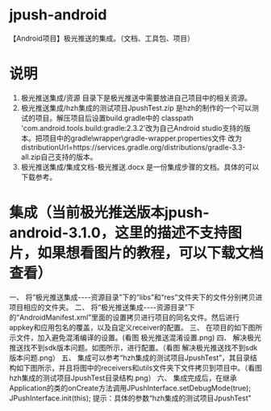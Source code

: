 # jpush-android
【Android项目】极光推送的集成。（文档、工具包、项目）
# 说明
1. 极光推送集成/资源 目录下是极光推送中需要放进自己项目中的相关资源。
2. 极光推送集成/hzh集成的测试项目JpushTest.zip 是hzh的制作的一个可以测试的项目。解压项目后设置build.gradle中的
classpath 'com.android.tools.build:gradle:2.3.2'改为自己Android studio支持的版本。把项目中的gradle\wrapper\gradle-wrapper.properties文件
改为distributionUrl=https\://services.gradle.org/distributions/gradle-3.3-all.zip自己支持的版本。
3. 极光推送集成/集成文档-极光推送.docx 是一份集成步骤的文档。具体的可以下载参考。
# 集成（当前极光推送版本jpush-android-3.1.0，这里的描述不支持图片，如果想看图片的教程，可以下载文档查看）
一、	将“极光推送集成----资源目录”下的“libs”和“res”文件夹下的文件分别拷贝进项目相应的文件夹。
二、	将“极光推送集成----资源目录”下的“AndroidManifest.xml”里面的设置拷贝进行项目的同名文件。然后进行appkey和应用包名的覆盖，以及自定义receiver的配置。
三、	在项目的如下图所示文件，加入避免混淆编译的设置。(看图 极光推送混淆设置.png)
四、	解决极光推送找不到sdk版本问题。如图所示，进行配置。（看图 解决极光推送找不到sdk版本问题.png）
五、	集成可以参考“hzh集成的测试项目JpushTest”，其目录结构如下图所示，并且将图中的receivers和utils文件夹下文件拷贝到项目中。（看图 hzh集成的测试项目JpushTest目录结构.png）
六、	集成完成后，在继承Application的类的onCreate方法调用JPushInterface.setDebugMode(true); JPushInterface.init(this);
提示：具体的参数“hzh集成的测试项目JpushTest”
